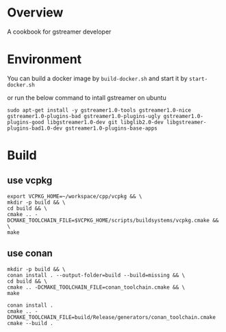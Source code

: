 # Overview

A cookbook for gstreamer developer

# Environment

You can build a docker image by `build-docker.sh`
and start it by `start-docker.sh`

or run the below command to intall gstreamer on ubuntu

```
sudo apt-get install -y gstreamer1.0-tools gstreamer1.0-nice gstreamer1.0-plugins-bad gstreamer1.0-plugins-ugly gstreamer1.0-plugins-good libgstreamer1.0-dev git libglib2.0-dev libgstreamer-plugins-bad1.0-dev gstreamer1.0-plugins-base-apps

```


# Build

## use vcpkg

```
export VCPKG_HOME=~/workspace/cpp/vcpkg && \
mkdir -p build && \
cd build && \
cmake .. -DCMAKE_TOOLCHAIN_FILE=$VCPKG_HOME/scripts/buildsystems/vcpkg.cmake && \
make
```

## use conan

```
mkdir -p build && \
conan install . --output-folder=build --build=missing && \
cd build && \
cmake .. -DCMAKE_TOOLCHAIN_FILE=conan_toolchain.cmake && \
make

conan install . 
cmake .. -DCMAKE_TOOLCHAIN_FILE=build/Release/generators/conan_toolchain.cmake
cmake --build . 
```


